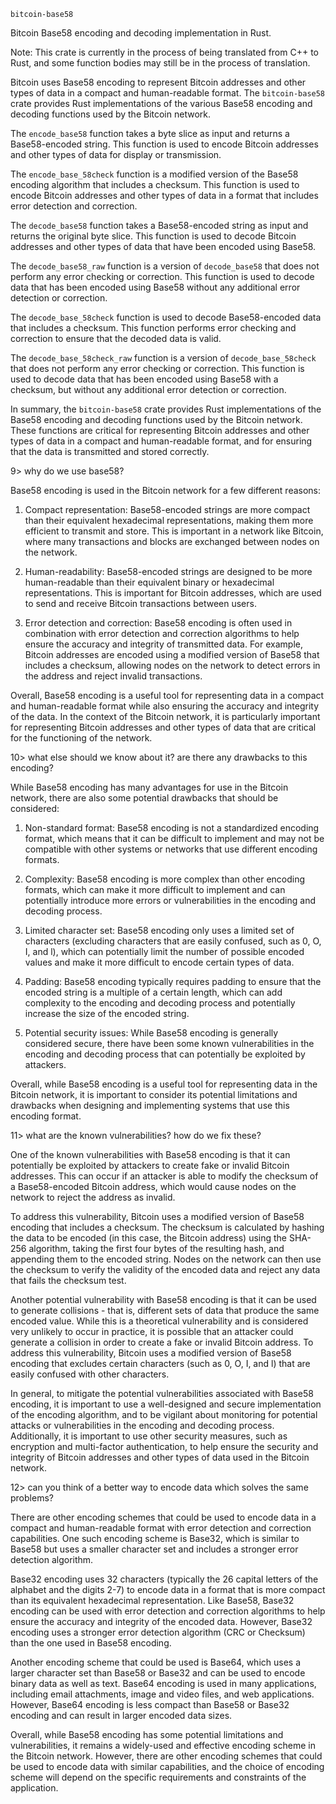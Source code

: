 `bitcoin-base58`

Bitcoin Base58 encoding and decoding
implementation in Rust.

Note: This crate is currently in the process of
being translated from C++ to Rust, and some
function bodies may still be in the process of
translation.

Bitcoin uses Base58 encoding to represent Bitcoin
addresses and other types of data in a compact and
human-readable format. The `bitcoin-base58` crate
provides Rust implementations of the various
Base58 encoding and decoding functions used by the
Bitcoin network.

The `encode_base58` function takes a byte slice as
input and returns a Base58-encoded string. This
function is used to encode Bitcoin addresses and
other types of data for display or transmission.

The `encode_base_58check` function is a modified
version of the Base58 encoding algorithm that
includes a checksum. This function is used to
encode Bitcoin addresses and other types of data
in a format that includes error detection and
correction.

The `decode_base58` function takes
a Base58-encoded string as input and returns the
original byte slice. This function is used to
decode Bitcoin addresses and other types of data
that have been encoded using Base58.

The `decode_base58_raw` function is a version of
`decode_base58` that does not perform any error
checking or correction. This function is used to
decode data that has been encoded using Base58
without any additional error detection or
correction.

The `decode_base_58check` function is used to
decode Base58-encoded data that includes
a checksum. This function performs error checking
and correction to ensure that the decoded data is
valid.

The `decode_base_58check_raw` function is
a version of `decode_base_58check` that does not
perform any error checking or correction. This
function is used to decode data that has been
encoded using Base58 with a checksum, but without
any additional error detection or correction.

In summary, the `bitcoin-base58` crate provides
Rust implementations of the Base58 encoding and
decoding functions used by the Bitcoin
network. These functions are critical for
representing Bitcoin addresses and other types of
data in a compact and human-readable format, and
for ensuring that the data is transmitted and
stored correctly.

9> why do we use base58?

Base58 encoding is used in the Bitcoin network for
a few different reasons:

1. Compact representation: Base58-encoded strings
   are more compact than their equivalent
   hexadecimal representations, making them more
   efficient to transmit and store. This is
   important in a network like Bitcoin, where many
   transactions and blocks are exchanged between
   nodes on the network.

2. Human-readability: Base58-encoded strings are
   designed to be more human-readable than their
   equivalent binary or hexadecimal
   representations. This is important for Bitcoin
   addresses, which are used to send and receive
   Bitcoin transactions between users.

3. Error detection and correction: Base58 encoding
   is often used in combination with error
   detection and correction algorithms to help
   ensure the accuracy and integrity of
   transmitted data. For example, Bitcoin
   addresses are encoded using a modified version
   of Base58 that includes a checksum, allowing
   nodes on the network to detect errors in the
   address and reject invalid transactions.

Overall, Base58 encoding is a useful tool for
representing data in a compact and human-readable
format while also ensuring the accuracy and
integrity of the data. In the context of the
Bitcoin network, it is particularly important for
representing Bitcoin addresses and other types of
data that are critical for the functioning of the
network.

10> what else should we know about it? are there
any drawbacks to this encoding?

While Base58 encoding has many advantages for use
in the Bitcoin network, there are also some
potential drawbacks that should be considered:

1. Non-standard format: Base58 encoding is not
   a standardized encoding format, which means
   that it can be difficult to implement and may
   not be compatible with other systems or
   networks that use different encoding formats.

2. Complexity: Base58 encoding is more complex
   than other encoding formats, which can make it
   more difficult to implement and can potentially
   introduce more errors or vulnerabilities in the
   encoding and decoding process.

3. Limited character set: Base58 encoding only
   uses a limited set of characters (excluding
   characters that are easily confused, such as 0,
   O, I, and l), which can potentially limit the
   number of possible encoded values and make it
   more difficult to encode certain types of data.

4. Padding: Base58 encoding typically requires
   padding to ensure that the encoded string is
   a multiple of a certain length, which can add
   complexity to the encoding and decoding process
   and potentially increase the size of the
   encoded string.

5. Potential security issues: While Base58
   encoding is generally considered secure, there
   have been some known vulnerabilities in the
   encoding and decoding process that can
   potentially be exploited by attackers.

Overall, while Base58 encoding is a useful tool
for representing data in the Bitcoin network, it
is important to consider its potential limitations
and drawbacks when designing and implementing
systems that use this encoding format.

11> what are the known vulnerabilities? how do we
fix these?

One of the known vulnerabilities with Base58
encoding is that it can potentially be exploited
by attackers to create fake or invalid Bitcoin
addresses. This can occur if an attacker is able
to modify the checksum of a Base58-encoded Bitcoin
address, which would cause nodes on the network to
reject the address as invalid.

To address this vulnerability, Bitcoin uses
a modified version of Base58 encoding that
includes a checksum. The checksum is calculated by
hashing the data to be encoded (in this case, the
Bitcoin address) using the SHA-256 algorithm,
taking the first four bytes of the resulting hash,
and appending them to the encoded string. Nodes on
the network can then use the checksum to verify
the validity of the encoded data and reject any
data that fails the checksum test.

Another potential vulnerability with Base58
encoding is that it can be used to generate
collisions - that is, different sets of data that
produce the same encoded value. While this is
a theoretical vulnerability and is considered very
unlikely to occur in practice, it is possible that
an attacker could generate a collision in order to
create a fake or invalid Bitcoin address. To
address this vulnerability, Bitcoin uses
a modified version of Base58 encoding that
excludes certain characters (such as 0, O, I, and
l) that are easily confused with other characters.

In general, to mitigate the potential
vulnerabilities associated with Base58 encoding,
it is important to use a well-designed and secure
implementation of the encoding algorithm, and to
be vigilant about monitoring for potential attacks
or vulnerabilities in the encoding and decoding
process. Additionally, it is important to use
other security measures, such as encryption and
multi-factor authentication, to help ensure the
security and integrity of Bitcoin addresses and
other types of data used in the Bitcoin network.

12> can you think of a better way to encode data
which solves the same problems?

There are other encoding schemes that could be
used to encode data in a compact and
human-readable format with error detection and
correction capabilities. One such encoding scheme
is Base32, which is similar to Base58 but uses
a smaller character set and includes a stronger
error detection algorithm.

Base32 encoding uses 32 characters (typically the
26 capital letters of the alphabet and the digits
2-7) to encode data in a format that is more
compact than its equivalent hexadecimal
representation. Like Base58, Base32 encoding can
be used with error detection and correction
algorithms to help ensure the accuracy and
integrity of the encoded data. However, Base32
encoding uses a stronger error detection algorithm
(CRC or Checksum) than the one used in Base58
encoding.

Another encoding scheme that could be used is
Base64, which uses a larger character set than
Base58 or Base32 and can be used to encode binary
data as well as text. Base64 encoding is used in
many applications, including email attachments,
image and video files, and web
applications. However, Base64 encoding is less
compact than Base58 or Base32 encoding and can
result in larger encoded data sizes.

Overall, while Base58 encoding has some potential
limitations and vulnerabilities, it remains
a widely-used and effective encoding scheme in the
Bitcoin network. However, there are other encoding
schemes that could be used to encode data with
similar capabilities, and the choice of encoding
scheme will depend on the specific requirements
and constraints of the application.
